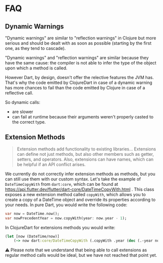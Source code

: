 # FAQ
## Dynamic Warnings
"Dynamic warnings" are similar to "reflection warnings" in Clojure but more serious and should be dealt with as soon as possible (starting by the first one, as they tend to cascade).

"Dynamic warnings" and "reflection warnings" are similar because they have the same cause: the compiler is not able to infer the type of the object upon which a method is called.

However Dart, by design, doesn't offer the relective features the JVM has. That's why the code emitted by ClojureDart in case of a dynamic warning has more chances to fail than the code emitted by Clojure in case of a reflective call.

So dynamic calls:
* are slower
* can fail at runtime because their arguments weren't properly casted to the correct type.
## Extension Methods
> Extension methods add functionality to existing libraries... Extensions can define not just methods, but also other members such as getter, setters, and operators. Also, extensions can have names, which can be helpful if an API conflict arises.

We currently do not correctly infer extension methods as methods, but you can still use them with our custom syntax.
Let's take the example of `DateTimeCopyWith` from `dart:core`, which can be found at https://api.flutter.dev/flutter/dart-core/DateTimeCopyWith.html .
This class exposes a new extension method called `copyWith`, which allows you to create a copy of a DateTime object and override its properties according to your needs.
In pure Dart, you would write the following code:
``` dart
var now = DateTime.now();
var nowPrecedentYear = now.copyWith(year: now.year - 1);
```
In ClojureDart for extensions methods you would write:

``` clojure
(let [now (DateTime/now)]
    (-> now dart:core/DateTimeCopyWith (.copyWith .year (dec (.-year now)))))
```
⚠️ Please note that we understand that being able to call extensions as regular method calls would be ideal, but we have not reached that point yet.
